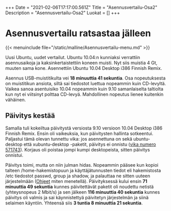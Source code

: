 +++
Date = "2021-02-06T17:17:00.561Z"
Title = "Asennusvertailu-Osa2"
Description = "Asennusvertailu-Osa2"
Luokat = []
+++

Asennusvertailu ratsastaa jälleen
=================================

{{< menuinclude file="/static/malline/Asennusvertailu-menu.md" >}}

Uusi Ubuntu, uudet vertailut. Ubuntu 10.04:n kunniaksi verrattiin
asennusaikoja ja kaksinkertaistettiin koneen muisti. Nyt siis muistia 4
Gt, muuten sama kone. Asennettiin Ubuntu 10.04 Desktop i386 Finnish
Remix.

Asennus USB-muistitikulta vei **18 minuuttia 41 sekuntia**. Osa
nopeutuksesta on muistitikun ansiota, siltä sai tiedostot luettua
nopeammin kuin CD-levyltä. Vaikea sanoa asentuisiko 10.04 nopeammin kuin
9.10 samanlaiselta taltiolta kun nyt ei viitsinyt polttaa CD-levyä.
Mahdollinen nopeutus lienee kuitenkin vähäinen.

Päivitys kestää
---------------

Samalla tuli kokeiltua päivitystä versiosta 9.10 versioon 10.04 Desktop
i386 Finnish Remix. Ensin oli vaikeuksia, kun päivitysten hallinta
sotkeentui. Paljastui tämä olevan tunnettu vika: jos asennettuna on sekä
ubuntu-desktop että xubuntu-desktop -paketit, päivitys ei onnistu ([vika
numero
571743](https://bugs.launchpad.net/ubuntu/+source/update-manager/+bug/571743)).
Korjaus oli poistaa jompi kumpi desktopeista, sitten päivitys onnistui.

Päivitys toimi, mutta on niin julman hidas. Nopeammin pääsee kun kopioi
talteen /home-hakemistopuun ja käyttäjätunnusten tiedot eli hakemistosta
/etc tiedostot passwd, group ja shadow, ja palauttaa ne sitten uuteen
järjestelmään ([Ohjeet](/Ubuntun_päivitys "wikilink") miten menetellä).
Päivityksessä kului ensin **71 minuuttia 49 sekuntia** kunnes
päivitettävät paketit oli noudettu netistä (yhteysnopeus 2 Mbit/s) ja
sen jälkeen **116 minuuttia 40 sekuntia** kunnes päivitys oli valmis ja
sai käynnistettyä päivitetyn järjestelmän ja siinä selaimen käyntiin.
Yhteensä siis **3 tuntia 8 minuuttia 21 sekuntia**.
